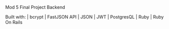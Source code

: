Mod 5 Final Project Backend

Built with:
	| bcrypt
	| FastJSON API
	| JSON
	| JWT
	| PostgresQL
	| Ruby
	| Ruby On Rails